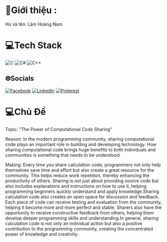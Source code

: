 
# 💫Giới thiệu :
Họ và tên: Lâm Hoàng Nam

# 💻Tech Stack
![C](https://img.shields.io/badge/c-%2300599C.svg?style=for-the-badge&logo=c&logoColor=white) ![C#](https://img.shields.io/badge/c%23-%23239120.svg?style=for-the-badge&logo=c-sharp&logoColor=white) ![C++](https://img.shields.io/badge/c++-%2300599C.svg?style=for-the-badge&logo=c%2B%2B&logoColor=white)

## 🌐Socials
[![Facebook](https://img.shields.io/badge/Facebook-%231877F2.svg?logo=Facebook&logoColor=white)](https://facebook.com/fadha) [![LinkedIn](https://img.shields.io/badge/LinkedIn-%230077B5.svg?logo=linkedin&logoColor=white)](https://linkedin.com/in/dfahd) [![Pinterest](https://img.shields.io/badge/Pinterest-%23E60023.svg?logo=Pinterest&logoColor=white)](https://pinterest.com/dahfdf) 

# 💻Chủ Đề
Topic: "The Power of Computational Code Sharing"

Reason:
In the modern programming community, sharing computational code plays an important role in building and developing technology. How sharing computational code brings huge benefits to both individuals and communities is something that needs to be understood.

Making:
Every time you share calculation code, programmers not only help themselves save time and effort but also create a great resource for the community. This helps reduce work repetition, thereby enhancing the productivity of others. Sharing is not just about providing source code but also includes explanations and instructions on how to use it, helping programming beginners quickly understand and apply knowledge.Sharing calculation code also creates an open space for discussion and feedback. Each piece of code can receive testing and evaluation from the community, helping it become more and more perfect and stable. Sharers also have the opportunity to receive constructive feedback from others, helping them develop deeper programming skills and understanding.In general, sharing calculation code is not only an individual action but also a positive contribution to the programming community, creating the concentrated power of knowledge and creativity.
